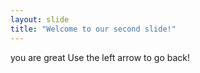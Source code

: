 ```yaml
---
layout: slide
title: "Welcome to our second slide!"
---
```

you are great
Use the left arrow to go back!
